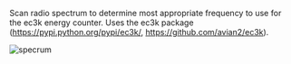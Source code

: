 Scan radio spectrum to determine most appropriate frequency to use for the ec3k energy counter.
Uses the ec3k package (https://pypi.python.org/pypi/ec3k/, https://github.com/avian2/ec3k).

![specrum](https://cdn.rawgit.com/molobrakos/ec3kscan/master/spectrum.svg "spectrum")
